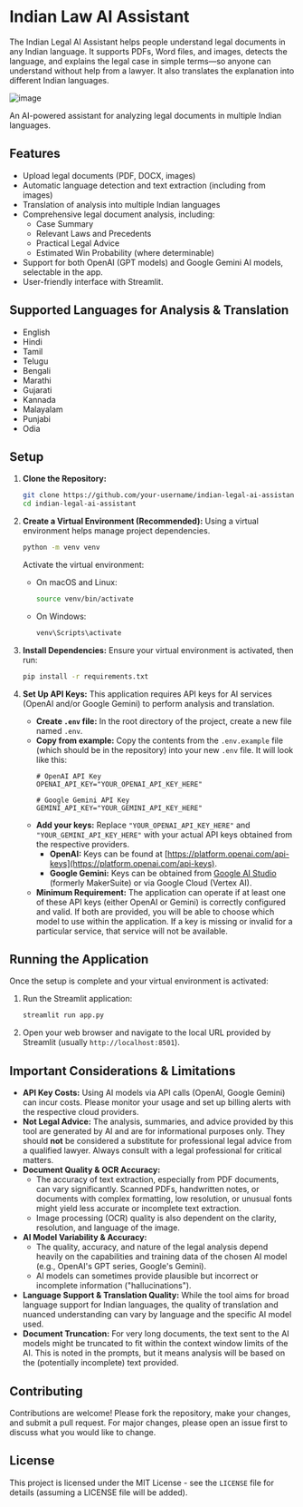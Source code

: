 # Indian Law AI Assistant

<p>The Indian Legal AI Assistant helps people understand legal documents in any Indian language. It supports PDFs, Word files, and images, detects the language, and explains the legal case in simple terms—so anyone can understand without help from a lawyer. It also translates the explanation into different Indian languages.</p>

![image](https://github.com/user-attachments/assets/e6cccb0e-5db3-473d-b47d-46fa602b4533)


An AI-powered assistant for analyzing legal documents in multiple Indian languages.

## Features

- Upload legal documents (PDF, DOCX, images)
- Automatic language detection and text extraction (including from images)
- Translation of analysis into multiple Indian languages
- Comprehensive legal document analysis, including:
    - Case Summary
    - Relevant Laws and Precedents
    - Practical Legal Advice
    - Estimated Win Probability (where determinable)
- Support for both OpenAI (GPT models) and Google Gemini AI models, selectable in the app.
- User-friendly interface with Streamlit.

## Supported Languages for Analysis & Translation

- English
- Hindi
- Tamil
- Telugu
- Bengali
- Marathi
- Gujarati
- Kannada
- Malayalam
- Punjabi
- Odia

## Setup

1.  **Clone the Repository:**
    ```bash
    git clone https://github.com/your-username/indian-legal-ai-assistant.git # Replace with the actual URL
    cd indian-legal-ai-assistant
    ```

2.  **Create a Virtual Environment (Recommended):**
    Using a virtual environment helps manage project dependencies.
    ```bash
    python -m venv venv
    ```
    Activate the virtual environment:
    *   On macOS and Linux:
        ```bash
        source venv/bin/activate
        ```
    *   On Windows:
        ```bash
        venv\Scripts\activate
        ```

3.  **Install Dependencies:**
    Ensure your virtual environment is activated, then run:
    ```bash
    pip install -r requirements.txt
    ```

4.  **Set Up API Keys:**
    This application requires API keys for AI services (OpenAI and/or Google Gemini) to perform analysis and translation.

    *   **Create `.env` file:** In the root directory of the project, create a new file named `.env`.
    *   **Copy from example:** Copy the contents from the `.env.example` file (which should be in the repository) into your new `.env` file. It will look like this:
        ```env
        # OpenAI API Key
        OPENAI_API_KEY="YOUR_OPENAI_API_KEY_HERE"

        # Google Gemini API Key
        GEMINI_API_KEY="YOUR_GEMINI_API_KEY_HERE"
        ```
    *   **Add your keys:** Replace `"YOUR_OPENAI_API_KEY_HERE"` and `"YOUR_GEMINI_API_KEY_HERE"` with your actual API keys obtained from the respective providers.
        *   **OpenAI:** Keys can be found at [https://platform.openai.com/api-keys](https://platform.openai.com/api-keys).
        *   **Google Gemini:** Keys can be obtained from [Google AI Studio](https://ai.google.dev/) (formerly MakerSuite) or via Google Cloud (Vertex AI).
    *   **Minimum Requirement:** The application can operate if at least one of these API keys (either OpenAI or Gemini) is correctly configured and valid. If both are provided, you will be able to choose which model to use within the application. If a key is missing or invalid for a particular service, that service will not be available.

## Running the Application

Once the setup is complete and your virtual environment is activated:

1.  Run the Streamlit application:
    ```bash
    streamlit run app.py
    ```
2.  Open your web browser and navigate to the local URL provided by Streamlit (usually `http://localhost:8501`).

## Important Considerations & Limitations

*   **API Key Costs:** Using AI models via API calls (OpenAI, Google Gemini) can incur costs. Please monitor your usage and set up billing alerts with the respective cloud providers.
*   **Not Legal Advice:** The analysis, summaries, and advice provided by this tool are generated by AI and are for informational purposes only. They should **not** be considered a substitute for professional legal advice from a qualified lawyer. Always consult with a legal professional for critical matters.
*   **Document Quality & OCR Accuracy:**
    *   The accuracy of text extraction, especially from PDF documents, can vary significantly. Scanned PDFs, handwritten notes, or documents with complex formatting, low resolution, or unusual fonts might yield less accurate or incomplete text extraction.
    *   Image processing (OCR) quality is also dependent on the clarity, resolution, and language of the image.
*   **AI Model Variability & Accuracy:**
    *   The quality, accuracy, and nature of the legal analysis depend heavily on the capabilities and training data of the chosen AI model (e.g., OpenAI's GPT series, Google's Gemini).
    *   AI models can sometimes provide plausible but incorrect or incomplete information ("hallucinations").
*   **Language Support & Translation Quality:** While the tool aims for broad language support for Indian languages, the quality of translation and nuanced understanding can vary by language and the specific AI model used.
*   **Document Truncation:** For very long documents, the text sent to the AI models might be truncated to fit within the context window limits of the AI. This is noted in the prompts, but it means analysis will be based on the (potentially incomplete) text provided.

## Contributing
Contributions are welcome! Please fork the repository, make your changes, and submit a pull request. For major changes, please open an issue first to discuss what you would like to change.

## License
This project is licensed under the MIT License - see the `LICENSE` file for details (assuming a LICENSE file will be added).
